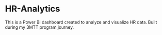 # HR-Analytics
This is a Power BI dashboard created to analyze and visualize HR data.  Built during my 3MTT program journey.
